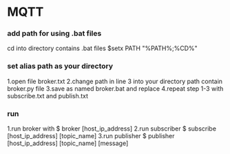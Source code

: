 # MQTT

### add path for using .bat files
  cd into directory contains .bat files
  $setx PATH "%PATH%;%CD%"

### set alias path as your directory
1.open file broker.txt
2.change path in line 3 into your directory path contain broker.py file
3.save as named broker.bat and replace
4.repeat step 1-3 with subscribe.txt and publish.txt

### run
1.run broker with 
  $ broker [host_ip_address]
2.run subscriber
  $ subscribe [host_ip_address] [topic_name]
3.run publisher
  $ publisher [host_ip_address] [topic_name] [message]
